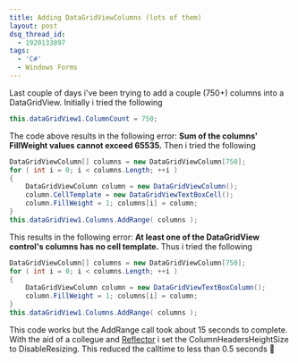 ```yaml
---
title: Adding DataGridViewColumns (lots of them)
layout: post
dsq_thread_id:
  - 1920133897
tags:
  - 'C#'
  - Windows Forms
---
```

Last couple of days i've been trying to add a couple (750+) columns into a DataGridView. Initially i tried the following

```csharp
this.dataGridView1.ColumnCount = 750;
```

The code above results in the following error: **Sum of the columns' FillWeight values cannot exceed 65535.** Then i tried the following

```csharp
DataGridViewColumn[] columns = new DataGridViewColumn[750];
for ( int i = 0; i < columns.Length; ++i ) 
{ 
	DataGridViewColumn column = new DataGridViewColumn(); 
	column.CellTemplate = new DataGridViewTextBoxCell(); 
	column.FillWeight = 1; columns[i] = column; 
} 
this.dataGridView1.Columns.AddRange( columns );
``` 

This results in the following error: **At least one of the DataGridView control's columns has no cell template.** Thus i tried the following

```csharp
DataGridViewColumn[] columns = new DataGridViewColumn[750];
for ( int i = 0; i < columns.Length; ++i ) 
{ 
	DataGridViewColumn column = new DataGridViewTextBoxColumn(); 
	column.FillWeight = 1; columns[i] = column; 
} 
this.dataGridView1.Columns.AddRange( columns ); 
``` 

This code works but the AddRange call took about 15 seconds to complete. With the aid of a collegue and [Reflector](http://www.aisto.com/roeder/dotnet/) i set the ColumnHeadersHeightSize to DisableResizing. This reduced the calltime to less than 0.5 seconds 🙂
